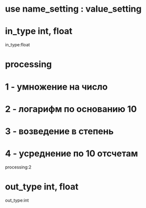 # use name_setting : value_setting

# in_type int, float
in_type:float

# processing
# 1 - умножение на число
# 2 - логарифм по основанию 10
# 3 - возведение в степень
# 4 - усреднение по 10 отсчетам
processing:2

# out_type int, float
out_type:int

